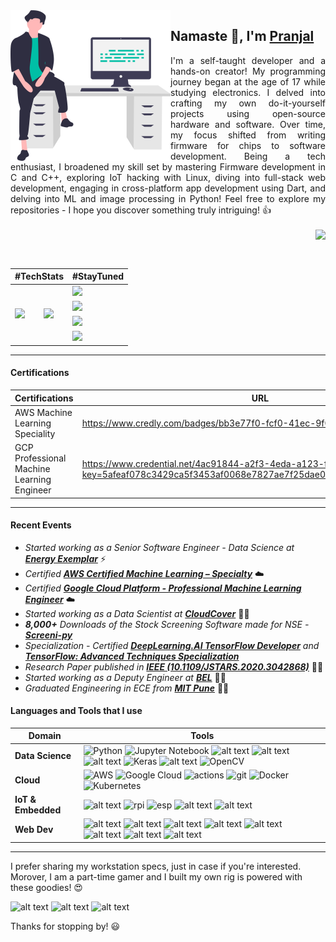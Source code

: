 <img align="left" src="https://raw.githubusercontent.com/pranjal-joshi/pranjal-joshi/main/coder_boy.svg" width="256">
<h2> Namaste 🙏, I'm <a href='https://github.com/pranjal-joshi'>Pranjal</a> </h2>

<p align='justify'>
I'm a self-taught developer and a hands-on creator! My programming journey began at the age of 17 while studying electronics. I delved into crafting my own do-it-yourself projects using open-source hardware and software. Over time, my focus shifted from writing firmware for chips to software development. Being a tech enthusiast, I broadened my skill set by mastering Firmware development in C and C++, exploring IoT hacking with Linux, diving into full-stack web development, engaging in cross-platform app development using Dart, and delving into ML and image processing in Python! Feel free to explore my repositories - I hope you discover something truly intriguing! 👍
<br></br>
<img align="right" src="https://img.shields.io/badge/MADE%20WITH%20%E2%9D%A4%20IN-INDIA-orange?style=for-the-badge" href="!#">
</p>

<br></br>
<table align="center">
    <thead>
        <tr>
          <th colspan=2>#TechStats</th>
          <th>#StayTuned</th>
        </tr>
    </thead>
    <tbody>
      <tr>
        <td rowspan=4>
          <a href="#">
            <img src="https://github-readme-stats.vercel.app/api?username=pranjal-joshi&show_icons=true&theme=dark">
          </a>
        </td>
        <td rowspan=4>
          <a href="#">
            <img src="https://github-readme-stats.vercel.app/api/top-langs/?username=pranjal-joshi&layout=compact&theme=dark">
          </a>
        </td>
        <td>
          <a href="https://medium.com/@joshi.pranjal5">
            <img src="https://img.shields.io/badge/Medium-12100E?style=for-the-badge&logo=medium&logoColor=white">
          </a>
        </td>
      </tr>
      <tr>
        <td>
          <a href="https://www.instagram.com/i_dont_want_to_still_i/">
            <img src="https://img.shields.io/badge/Instagram-E4405F?style=for-the-badge&logo=instagram&logoColor=white">
          </a>
        </td>
      </tr>
      <tr>
        <td>
          <a href="https://www.linkedin.com/in/pranjal-joshi-734066199/">
            <img src="https://img.shields.io/badge/LinkedIn-0077B5?style=for-the-badge&logo=linkedin&logoColor=white)">
          </a>
        </td>
      </tr>
      <tr>
        <td>
          <a href="http://pranjalnrobotics.blogspot.com/">
            <img src="https://img.shields.io/badge/Blogger-FF5722?style=for-the-badge&logo=blogger&logoColor=white">
          </a>
        </td>
      </tr>
    </tbody>
</table>

---
#### Certifications
<table align="center">
    <thead>
        <tr>
          <th>Certifications</th>
          <th>URL</th>
          <th>Badges</th>
        </tr>
    </thead>
    <tbody>
      <tr>
        <td>
            AWS Machine Learning Speciality
        </td>
        <td>
            <a href="https://www.credly.com/badges/bb3e77f0-fcf0-41ec-9f02-b918a3fa6ffa">https://www.credly.com/badges/bb3e77f0-fcf0-41ec-9f02-b918a3fa6ffa</a>
        </td>
        <td>
            <img src="https://images.credly.com/size/680x680/images/778bde6c-ad1c-4312-ac33-2fa40d50a147/image.png" width="150">  
        </td>
      </tr>
        <tr>
        <td>
            GCP Professional Machine Learning Engineer
        </td>
        <td>
            <a href="https://www.credential.net/4ac91844-a2f3-4eda-a123-f16e4b7037c0?key=5afeaf078c3429ca5f3453af0068e7827ae7f25dae0a922dec0a767cfb712819">https://www.credential.net/4ac91844-a2f3-4eda-a123-f16e4b7037c0?key=5afeaf078c3429ca5f3453af0068e7827ae7f25dae0a922dec0a767cfb712819</a>
        </td>
        <td>
            <img src="https://i.ibb.co/hLYpvf5/image-removebg-preview-1.png" width="150">  
        </td>
      </tr>
    </tbody>
</table>


---
#### Recent Events
* *Started working as a Senior Software Engineer - Data Science at [**Energy Exemplar**](https://www.energyexemplar.com/)* ⚡
* *Certified [**AWS Certified Machine Learning – Specialty**](https://www.credly.com/badges/bb3e77f0-fcf0-41ec-9f02-b918a3fa6ffa)* :cloud:
* *Certified [**Google Cloud Platform - Professional Machine Learning Engineer**](https://www.credential.net/4ac91844-a2f3-4eda-a123-f16e4b7037c0?key=5afeaf078c3429ca5f3453af0068e7827ae7f25dae0a922dec0a767cfb712819)* :cloud:
* *Started working as a Data Scientist at [**CloudCover**](https://cldcvr.com/)* :technologist:	
* ***8,000+** Downloads of the Stock Screening Software made for NSE - [**Screeni-py**](https://github.com/pranjal-joshi/Screeni-py)*
* *Specialization - Certified [**DeepLearning.AI TensorFlow Developer**](https://www.coursera.org/account/accomplishments/specialization/certificate/CM9GA2XXASTW) and [**TensorFlow: Advanced Techniques Specialization**](https://www.coursera.org/account/accomplishments/specialization/certificate/WMWZMS5WHYLL)*
* *Research Paper published in **[IEEE (10.1109/JSTARS.2020.3042868)](https://ieeexplore.ieee.org/stamp/stamp.jsp?tp=&arnumber=9298456)*** 👨‍🔬
* *Started working as a Deputy Engineer at [**BEL**](https://bel-india.in/)* 👨‍💻
* *Graduated Engineering in ECE from [**MIT Pune**](http://www.mitpune.com/)* 👨‍🎓

#### Languages and Tools that I use
| **Domain** | **Tools** |
| --- | --- |
| **Data Science** | ![Python](https://img.shields.io/badge/python-3670A0?style=for-the-badge&logo=python&logoColor=ffdd54) ![Jupyter Notebook](https://img.shields.io/badge/jupyter-%23FA0F00.svg?style=for-the-badge&logo=jupyter&logoColor=white) ![alt text](https://img.shields.io/badge/Numpy-777BB4?style=for-the-badge&logo=numpy&logoColor=white) ![alt text](https://img.shields.io/badge/Pandas-2C2D72?style=for-the-badge&logo=pandas&logoColor=white) ![alt text](https://img.shields.io/badge/TensorFlow%20-%23FF6F00.svg?&style=for-the-badge&logo=TensorFlow&logoColor=white) ![Keras](https://img.shields.io/badge/Keras-%23D00000.svg?style=for-the-badge&logo=Keras&logoColor=white) ![alt text](https://img.shields.io/badge/scikit_learn-F7931E?style=for-the-badge&logo=scikit-learn&logoColor=white) ![OpenCV](https://img.shields.io/badge/opencv-%23white.svg?style=for-the-badge&logo=opencv&logoColor=white)  |
| **Cloud** | ![AWS](https://img.shields.io/badge/AWS-%23FF9900.svg?style=for-the-badge&logo=amazon-aws&logoColor=white) ![Google Cloud](https://img.shields.io/badge/GoogleCloud-%234285F4.svg?style=for-the-badge&logo=google-cloud&logoColor=white) ![actions](https://img.shields.io/badge/GitHub_Actions-2088FF?style=for-the-badge&logo=github-actions&logoColor=white) ![git](https://img.shields.io/badge/GitHub-100000?style=for-the-badge&logo=github&logoColor=white) ![Docker](https://img.shields.io/badge/docker-%230db7ed.svg?style=for-the-badge&logo=docker&logoColor=white) ![Kubernetes](https://img.shields.io/badge/kubernetes-%23326ce5.svg?style=for-the-badge&logo=kubernetes&logoColor=white) |
| **IoT & Embedded** | ![alt text](https://img.shields.io/badge/-Arduino-00979D?style=for-the-badge&logo=Arduino&logoColor=white) ![rpi](https://img.shields.io/badge/Raspberry%20Pi-A22846?style=for-the-badge&logo=Raspberry%20Pi&logoColor=white) ![esp](https://img.shields.io/badge/espressif-E7352C?style=for-the-badge&logo=espressif&logoColor=white) ![alt text](https://img.shields.io/badge/C-00599C?style=for-the-badge&logo=c&logoColor=white) ![alt text](https://img.shields.io/badge/C%2B%2B-00599C?style=for-the-badge&logo=c%2B%2B&logoColor=white) |
| **Web Dev** | ![alt text](https://img.shields.io/badge/HTML-239120?style=for-the-badge&logo=html5&logoColor=white) ![alt text](https://img.shields.io/badge/CSS-239120?&style=for-the-badge&logo=css3&logoColor=white) ![alt text](https://img.shields.io/badge/JavaScript-323330?style=for-the-badge&logo=javascript&logoColor=F7DF1E) ![alt text](https://img.shields.io/badge/PHP-777BB4?style=for-the-badge&logo=php&logoColor=white) ![alt text](https://img.shields.io/badge/Dart-0175C2?style=for-the-badge&logo=dart&logoColor=white) ![alt text](https://img.shields.io/badge/Flutter-02569B?style=for-the-badge&logo=flutter&logoColor=white) ![alt text](https://img.shields.io/badge/jQuery-0769AD?style=for-the-badge&logo=jquery&logoColor=white) ![alt text](https://img.shields.io/badge/MySQL-00000F?style=for-the-badge&logo=mysql&logoColor=white) |

---

I prefer sharing my workstation specs, just in case if you're interested. Morover, I am a part-time gamer and I built my own rig is powered with these goodies! 😍

![alt text](https://img.shields.io/badge/NVIDIA-GTX1060-76B900?style=for-the-badge&logo=nvidia&logoColor=white) ![alt text](https://img.shields.io/badge/AMD-Ryzen_3_1200-ED1C24?style=for-the-badge&logo=amd&logoColor=white) ![alt text](https://img.shields.io/badge/Lenovo-ThinkPad_T14-ED1C24?style=for-the-badge&logo=lenovo&logoColor=white)

Thanks for stopping by! 😃
